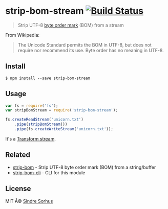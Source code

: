 # strip-bom-stream [![Build Status](https://travis-ci.org/sindresorhus/strip-bom-stream.svg?branch=master)](https://travis-ci.org/sindresorhus/strip-bom-stream)

> Strip UTF-8 [byte order mark](http://en.wikipedia.org/wiki/Byte_order_mark#UTF-8) (BOM) from a stream

From Wikipedia:

> The Unicode Standard permits the BOM in UTF-8, but does not require nor recommend its use. Byte order has no meaning in UTF-8.


## Install

```
$ npm install --save strip-bom-stream
```


## Usage

```js
var fs = require('fs');
var stripBomStream = require('strip-bom-stream');

fs.createReadStream('unicorn.txt')
	.pipe(stripBomStream())
	.pipe(fs.createWriteStream('unicorn.txt'));
```

It's a [Transform stream](http://nodejs.org/api/stream.html#stream_class_stream_transform).


## Related

- [strip-bom](https://github.com/sindresorhus/strip-bom) - Strip UTF-8 byte order mark (BOM) from a string/buffer
- [strip-bom-cli](https://github.com/sindresorhus/strip-bom-cli) - CLI for this module


## License

MIT Â© [Sindre Sorhus](http://sindresorhus.com)
